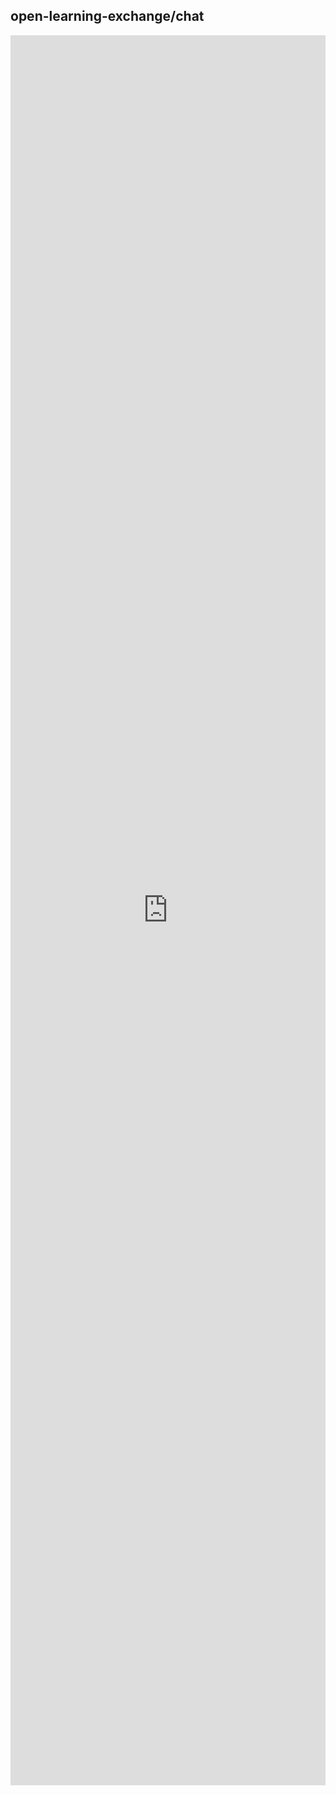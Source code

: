 ## open-learning-exchange/chat

<iframe src="https://gitter.im/open-learning-exchange/chat/~embed" style="width: 100%;border:none;height:70vh;">

